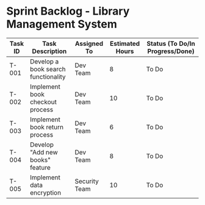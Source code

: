 # Sprint Backlog - Library Management System

| Task ID | Task Description                    | Assigned To   | Estimated Hours | Status (To Do/In Progress/Done) |
|---------|-------------------------------------|---------------|-----------------|---------------------------------|
| T-001   | Develop a book search functionality | Dev Team      | 8               | To Do                           |
| T-002   | Implement book checkout process     | Dev Team      | 10              | To Do                           |
| T-003   | Implement book return process       | Dev Team      | 6               | To Do                           |
| T-004   | Develop "Add new books" feature     | Dev Team      | 8               | To Do                           |
| T-005   | Implement data encryption           | Security Team | 10              | To Do                           |
